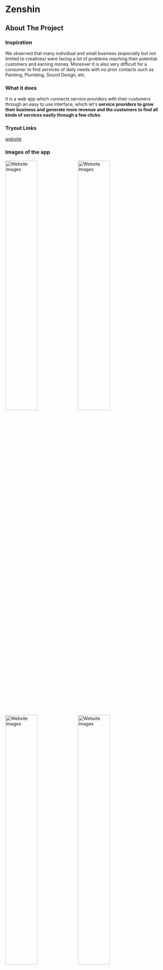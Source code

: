 # Zenshin
## About The Project

### Inspiration
We observed that many individual and small business (especially but not limited to creatives) were facing a lot of problems reaching their potential customers and  earning money.
Moreover it is also very difficult for a consumer to find services of daily needs with no prior contacts such as Painting, Plumbing, Sound Design, etc.
### What it does
It is a web app which connects service providers with their customers through an easy to use interface, which let's **service providers to grow their business and generate more revenue and the customers to find all kinds of services easily through a few clicks**.


### Tryout Links
[website](https://service-p.web.app/)

### Images of the app
<div>
<img src="https://user-images.githubusercontent.com/39936050/118399259-f608c500-b679-11eb-886c-c1a330c1ccfb.png" width="45%" alt="Website Images"/>
<img src="https://user-images.githubusercontent.com/39936050/118399267-015bf080-b67a-11eb-88d6-7e46d02f11e4.png" width="45%" alt="Website Images"/>
</div>
<div>
<img src="https://user-images.githubusercontent.com/39936050/118399271-0ae55880-b67a-11eb-8023-e2a2e30cac4b.png" width="45%" alt="Website Images"/>
<img src="https://user-images.githubusercontent.com/39936050/118399302-2cdedb00-b67a-11eb-83af-3f112a1b1ab5.png" width="45%" alt="Website Images"/>
</div>
<div>
<img src="https://user-images.githubusercontent.com/39936050/118399316-38ca9d00-b67a-11eb-828c-57422bd04677.png" width="45%" alt="Website Images"/>
<img src="https://user-images.githubusercontent.com/39936050/118399287-22bcdc80-b67a-11eb-8ba1-114ddb9ce761.png" width="45%" alt="Website Images"/>
</div>

### How we built it
We Built it Using ReactJs along with Material-UI and ContextAPI for our frontend and Firebase and Firestore for our backend.

### Challenges we ran into
The main challenge was to decide the workflow so both the customers and the service providers can have ease of access to the platform
Few other challenges we ran into were implementing the Chat feature, which was difficult to integrate with the entire workflow, the Filters for finding service was also a little tedious. 

### Accomplishments that we're proud of
It was overall a big project and we're really happy that we were able to make this much progress in just two days. We are also proud of the fact that we made something that can potentially turn into a real product and can help people in the community,

### What we learned
We learnt designing pages with Material-UI, implementing chats with Firestore and Firebase and methods to develop a MVP fast.

### What's next for Zenshin
As we mentioned, we are considering to turn it to a real product that can benefit the community, and for that we have a lot of optimizations and features to consider such as a more precise location based search, paging, additional security and many more.
